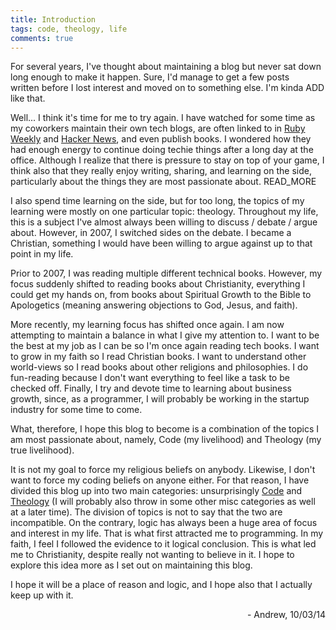 ```yaml
---
title: Introduction
tags: code, theology, life
comments: true
---
```


For several years, I've thought about maintaining a blog but never sat down long enough to make it happen. Sure, I'd manage to get a few posts written before I lost interest and moved on to something else. I'm kinda ADD like that.

Well... I think it's time for me to try again. I have watched for some time as my coworkers maintain their own tech blogs, are often linked to in <a href="http://rubyweekly.com/" target="_blank">Ruby Weekly</a> and <a href="https://news.ycombinator.com/" target="_blank">Hacker News</a>, and even publish books. I wondered how they had enough energy to continue doing techie things after a long day at the office. Although I realize that there is pressure to stay on top of your game, I think also that they really enjoy writing, sharing, and learning on the side, particularly about the things they are most passionate about. READ_MORE

I also spend time learning on the side, but for too long, the topics of my learning were mostly on one particular topic: theology. Throughout my life, this is a subject I've almost always been willing to discuss / debate / argue about. However, in 2007, I switched sides on the debate. I became a Christian, something I would have been willing to argue against up to that point in my life.

Prior to 2007, I was reading multiple different technical books. However, my focus suddenly shifted to reading books about Christianity, everything I could get my hands on, from books about Spiritual Growth to the Bible to Apologetics (meaning answering objections to God, Jesus, and faith).

More recently, my learning focus has shifted once again. I am now attempting to maintain a balance in what I give my attention to. I want to be the best at my job as I can be so I'm once again reading tech books. I want to grow in my faith so I read Christian books. I want to understand other world-views so I read books about other religions and philosophies. I do fun-reading because I don't want everything to feel like a task to be checked off. Finally, I try and devote time to learning about business growth, since, as a programmer, I will probably be working in the startup industry for some time to come.

What, therefore, I hope this blog to become is a combination of the topics I am most passionate about, namely, Code (my livelihood) and Theology (my true livelihood).

It is not my goal to force my religious beliefs on anybody. Likewise, I don't want to force my coding beliefs on anyone either. For that reason, I have divided this blog up into two main categories: unsurprisingly <a href="http://codeandtheology.com/category/code/">Code</a> and <a href="http://codeandtheology.com/category/theology/">Theology</a> (I will probably also throw in some other misc categories as well at a later time). The division of topics is not to say that the two are incompatible. On the contrary, logic has always been a huge area of focus and interest in my life. That is what first attracted me to programming. In my faith, I feel I followed the evidence to it logical conclusion. This is what led me to Christianity, despite really not wanting to believe in it. I hope to explore this idea more as I set out on maintaining this blog.

I hope it will be a place of reason and logic, and I hope also that I actually keep up with it.
<p style="text-align: right;">- Andrew, 10/03/14</p>